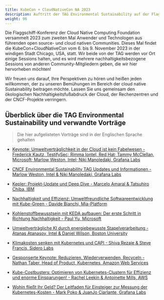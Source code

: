 ```yaml
---
title: KubeCon + CloudNativeCon NA 2023
description: Auftritt der TAG Environmental Sustainability auf der Flaggschif Konferenz der Cloud Native Computing Foundation in Chicago, USA vom 6-9 November, 2023.
weight: 96
---
```


Die Flaggschiff-Konferenz der Cloud Native Computing Foundation versammelt 2023 zum zweiten Mal Anwender und Technologen aus führenden open source- und cloud nativen Communities. Dieses Mal findet die KubeCon+CloudNativeCon vom 6. bis 9. November 2023 in der windigen Stadt Chicago, USA, statt. Wir beide von der TAG werden vor Ort einige Sessions halten, und es wird mehrere nachhaltigkeitsbezogene Sessions von anderen Community-Mitgliedern geben, die wir hier hervorheben möchten!

Wir freuen uns darauf, Ihre Perspektiven zu hören und heißen jeden willkommen, der zu unseren Bemühungen im Bereich der cloud native Sustainability beitragen möchte.
Lassen Sie uns gemeinsam den ökologischen Nachhaltigkeitsfußabdruck der Cloud, der Rechenzentren und der CNCF-Projekte verringern.

## Überblick über die TAG Environmental Sustainability und verwandte Vorträge

> Die hier aufgelisteten Vorträge sind in der Englischen Sprache gehalten

- [Keynote: Umweltverträglichkeit in der Cloud ist kein Fabelwesen - Frederick Kautz, TestifySec; Rimma Iontel, Red Hat; Tammy McClellan, Microsoft; Marlow Weston, Intel; Niki Manoledaki, Grafana Labs](https://kccncna2023.sched.com/event/1R4Tl/keynote-environmental-sustainability-in-the-c[…]anoledaki-grafana-labs)

* [CNCF Environmental Sustainability TAG Updates und Informationen - Marlow Weston, Intel & Niki Manoledaki, Grafana Labs](https://kccncna2023.sched.com/event/1R2mQ/cncf-environmental-sustainability-tag-updates[…]anoledaki-grafana-labs)

* [Kepler: Projekt-Update und Deep Dive - Marcelo Amaral & Tatsuhiro Chiba, IBM](https://kccncna2023.sched.com/event/1R2rh/kepler-project-update-and-deep-dive-marcelo-amaral-tatsuhiro-chiba-ibm)

* [Nachhaltigkeit und Effizienz: Umweltfreundliche Softwareentwicklung mit Kube-Green - Davide Bianchi, Mia-Platform](https://kccncna2023.sched.com/event/1R2u2/sustainability-and-efficiency-environmentally[...]e-bianchi-mia-platform)

* [Kohlenstoffbewusstsein mit KEDA aufbauen: Der erste Schritt in Richtung Nachhaltigkeit - Paul Yu, Microsoft](https://kccncna2023.sched.com/event/1TeMO/building-carbon-awareness-with-keda-taking-th[...]lity-paul-yu-microsoft)

* [Umweltverträgliche KI durch energiebewusste Stapelverarbeitung - Atanas Atanasov, Intel & Daniel Wilson, Boston University](https://kccncna2023.sched.com/event/1R2tJ/environmentally-sustainable-ai-via-power-awar[...]lson-boston-university)

* [Klimakosten senken mit Kubernetes und CAPI - Shiva Rezaie & Steve Francis, Sidero Labs](https://sched.co/1R2p6)

* [Gesponserte Keynote: Reduzieren, Wiederverwenden, Recyceln - Nathan Taber, Head of Product, Kubernetes, Amazon Web Services](https://sched.co/1R4fu)

* [Kube-Costbusters: Optimieren von Kubernetes-Clustern für Effizienz und enorme Einsparungen! - Rachel Leekin & Antoinette Mills, AWS](https://sched.co/1R2r2)

* [Wohin fließt Ihr Geld? Der Leitfaden für Einsteiger zur Messung der Kubernetes-Kosten - Mark Poko & JuanJo Ciarlante, Grafana Labs](https://sched.co/1R2vE)
